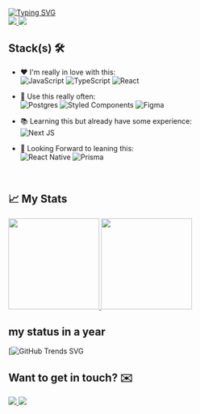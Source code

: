 <a href="https://git.io/typing-svg"><img src="https://readme-typing-svg.demolab.com?font=Fira+Code&duration=2500&pause=800&lines=Hello+there++;My+name+is+Victor+Novakoski;+and+i+am+a+full+stack+developer" alt="Typing SVG" /></a>
<br>
  <a href="https://www.linkedin.com/in/victor-novakoski-6b0163240/">
    <img src="https://img.shields.io/badge/LinkedIn-0077B5?style=for-the-badge&logo=linkedin&logoColor=white" target="_blank"/>
  </a>
  <a href="https://portifolio-victor-novakoski.vercel.app">
    <img src="https://img.shields.io/badge/Portfolio-%2320232a.svg?style=for-the-badge&logo=react&logoColor=%2361DAFB" target="_blank"/>
  </a>
</br>

## Stack(s) 🛠️

- ❤️ I'm really in love with this: <br />
![JavaScript](https://img.shields.io/badge/javascript-%23323330.svg?style=for-the-badge&logo=javascript&logoColor=%23F7DF1E)
![TypeScript](https://img.shields.io/badge/typescript-%23007ACC.svg?style=for-the-badge&logo=typescript&logoColor=white)
![React](https://img.shields.io/badge/react-%2320232a.svg?style=for-the-badge&logo=react&logoColor=%2361DAFB)<br />

- 🧰 Use this really often: <br />
![Postgres](https://img.shields.io/badge/postgres-%23316192.svg?style=for-the-badge&logo=postgresql&logoColor=white)
![Styled Components](https://img.shields.io/badge/styled--components-DB7093?style=for-the-badge&logo=styled-components&logoColor=white)
![Figma](https://img.shields.io/badge/Figma-F24E1E?style=for-the-badge&logo=figma&logoColor=white)

- 📚 Learning this but already have some experience:  <br />
![Next JS](https://img.shields.io/badge/Next-black?style=for-the-badge&logo=next.js&logoColor=white)<br/>

- 👀 Looking Forward to leaning this: <br/>
![React Native](https://img.shields.io/badge/react_native-%2320232a.svg?style=for-the-badge&logo=react&logoColor=%2361DAFB)
![Prisma](https://img.shields.io/badge/Prisma-3982CE?style=for-the-badge&logo=Prisma&logoColor=white)
<br/>

<div id="stats" />

## 📈&nbsp;My Stats

<a  href="#stats">
  <p>
    <img height="180em" src="https://github-readme-stats.vercel.app/api?username=Victor-Novakoski&show_icons=true&theme=radical"/>
    <img height="180em" src="https://github-readme-stats-eight-theta.vercel.app/api/top-langs/?username=Victor-Novakoski&theme=dracula&layout=compact" />
  </p>
</a>


## my status in a year
[![GitHub Trends SVG](https://api.githubtrends.io/user/svg/Victor-Novakoski/langs?time_range=one_year&loc_metric=changed&theme=dark)

## Want to get in touch? ✉️

<a href="mailto:novakoski2021@gmail.com">
<img src="https://img.shields.io/badge/Gmail-D14836?style=for-the-badge&logo=gmail&logoColor=white" target="_blank"/>
</a>

<a href="https://www.linkedin.com/in/victor-novakoski-6b0163240/">
<img src="https://img.shields.io/badge/LinkedIn-0077B5?style=for-the-badge&logo=linkedin&logoColor=white" target="_blank"/>
</a>
 
